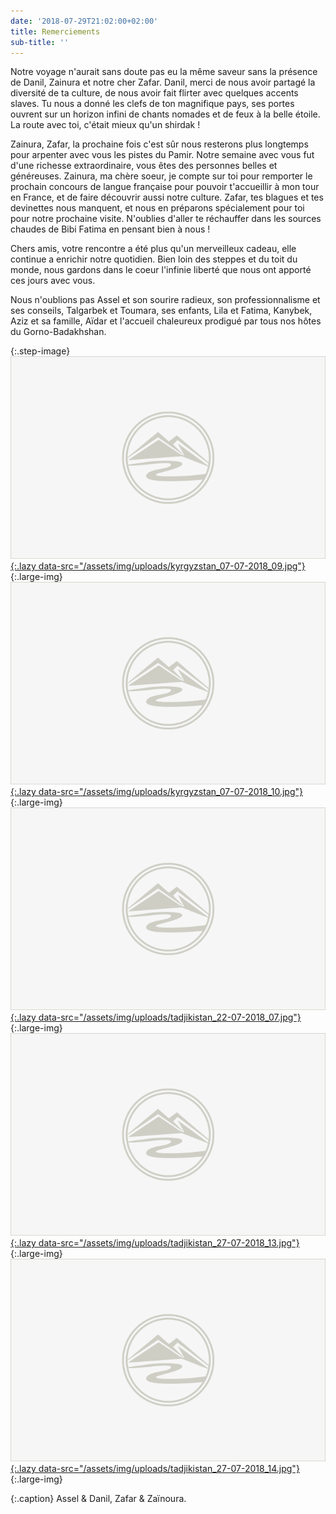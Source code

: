 ```yaml
---
date: '2018-07-29T21:02:00+02:00'
title: Remerciements
sub-title: ''
---
```

Notre voyage n'aurait sans doute pas eu la même saveur sans la présence de Danil, Zainura et notre cher Zafar.
Danil, merci de nous avoir partagé la diversité de ta culture, de nous avoir fait flirter avec quelques accents slaves. Tu nous a donné les clefs de ton magnifique pays, ses portes ouvrent sur un horizon infini de chants nomades et de feux à la belle étoile. La route avec toi, c'était mieux qu'un shirdak !

Zainura, Zafar, la prochaine fois c'est sûr nous resterons plus longtemps pour arpenter avec vous les pistes du Pamir. Notre semaine avec vous fut d'une richesse extraordinaire, vous êtes des personnes belles et généreuses. 
Zainura, ma chère soeur, je compte sur toi pour remporter le prochain concours de langue française pour pouvoir t'accueillir à mon tour en France, et de faire découvrir aussi notre culture.
Zafar, tes blagues et tes devinettes nous manquent, et nous en préparons spécialement pour toi pour notre prochaine visite. N'oublies d'aller te réchauffer dans les sources chaudes de Bibi Fatima en pensant bien à nous !

Chers amis, votre rencontre a été plus qu'un merveilleux cadeau, elle continue a enrichir notre quotidien. Bien loin des steppes et du toit du monde, nous gardons dans le coeur l'infinie liberté que nous ont apporté ces jours avec vous. 

Nous n'oublions pas Assel et son sourire radieux, son professionnalisme et ses conseils, Talgarbek et Toumara, ses enfants, Lila et Fatima, Kanybek, Aziz et sa famille, Aïdar et l'accueil chaleureux prodigué par tous nos hôtes du Gorno-Badakhshan.

{:.step-image}
[![](/assets/img/placeholder.png){:.lazy data-src="/assets/img/uploads/kyrgyzstan_07-07-2018_09.jpg"}](/assets/img/uploads/kyrgyzstan_07-07-2018_09.jpg "Avec Assel & Danil"){:.large-img}
[![](/assets/img/placeholder.png){:.lazy data-src="/assets/img/uploads/kyrgyzstan_07-07-2018_10.jpg"}](/assets/img/uploads/kyrgyzstan_07-07-2018_10.jpg "Avec Danil"){:.large-img}
[![](/assets/img/placeholder.png){:.lazy data-src="/assets/img/uploads/tadjikistan_22-07-2018_07.jpg"}](/assets/img/uploads/tadjikistan_22-07-2018_07.jpg "Zafar & Zaïnoura"){:.large-img}
[![](/assets/img/placeholder.png){:.lazy data-src="/assets/img/uploads/tadjikistan_27-07-2018_13.jpg"}](/assets/img/uploads/tadjikistan_27-07-2018_13.jpg "Zafar"){:.large-img}
[![](/assets/img/placeholder.png){:.lazy data-src="/assets/img/uploads/tadjikistan_27-07-2018_14.jpg"}](/assets/img/uploads/tadjikistan_27-07-2018_14.jpg "Zaïnoura"){:.large-img}

{:.caption}
Assel & Danil, Zafar & Zaïnoura.

